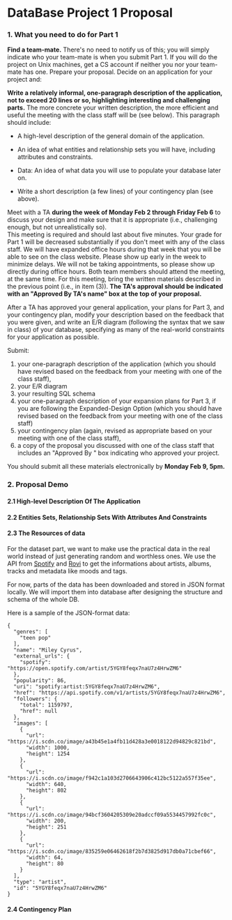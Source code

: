 # DataBase Project 1 Proposal

### 1. What you need to do for Part 1

**Find a team-mate.** 
There's no need to notify us of this; you will simply indicate who your team-mate is when you submit Part 1.
If you will do the project on Unix machines, get a CS account if neither you nor your team-mate has one.
Prepare your proposal. Decide on an application for your project and:
 
**Write a relatively informal, one-paragraph description of the application, not to exceed 20 lines or so, highlighting interesting and challenging parts.**  The more concrete your written description, the more efficient and useful the meeting with the class staff will be (see below). This paragraph should include:

* A high-level description of the general domain of the application. 


* An idea of what entities and relationship sets you will have, including attributes and constraints. 

*  Data: An idea of what data you will use to populate your database later on.
  
* Write a short description (a few lines) of your contingency plan (see above).
 

Meet with a TA **during the week of Monday Feb 2 through Friday Feb 6** to discuss your design and make sure that it is appropriate (i.e., challenging enough, but not unrealistically so).  
This meeting is required and should last about five minutes. Your grade for Part 1 will be decreased substantially if you don't meet with any of the class staff. We will have expanded office hours during that week that you will be able to see on the class website. Please show up early in the week to minimize delays. We will not be taking appointments, so please show up directly during office hours. Both team members should attend the meeting, at the same time. For this meeting, bring the written materials described in the previous point (i.e., in item (3)). **The TA's approval should be indicated with an "Approved By TA's name" box at the top of your proposal.** 
 
After a TA has approved your general application, your plans for Part 3, and your contingency plan, modify your description based on the feedback that you were given, and write an E/R diagram (following the syntax that we saw in class) of your database, specifying as many of the real-world constraints for your application as possible. 
 
Submit: 
1. your one-paragraph description of the application (which you should have revised based on the feedback from your meeting with one of the class staff), 
2.  your E/R diagram
3.  your resulting SQL schema
4.  your one-paragraph description of your expansion plans for Part 3, if you are following the Expanded-Design Option (which you should have revised based on the feedback from your meeting with one of the class staff)
5.   your contingency plan (again, revised as appropriate based on your meeting with one of the class staff), 
6.  a copy of the proposal you discussed with one of the class staff that includes an "Approved By <TA name>" box indicating who approved your project. 

You should submit all these materials electronically by **Monday Feb 9, 5pm.**
 

### 2. Proposal Demo


#### 2.1 High-level Description Of The Application

#### 2.2 Entities Sets, Relationship Sets With Attributes And Constraints

#### 2.3 The Resources of data

For the dataset part, we want to make use the practical data in the real world instead of just generating random and worthless ones. We use the API from [Spotify](https://developer.spotify.com/web-api/) and [Rovi](http://developer.rovicorp.com/docs) to get the informations about artists, albums, tracks and metadata like moods and tags.

For now, parts of the data has been downloaded and stored in JSON format locally. We will import them into database after designing the structure and schema of the whole DB.


Here is a sample of the JSON-format data:

```
{
  "genres": [
    "teen pop"
  ],
  "name": "Miley Cyrus",
  "external_urls": {
    "spotify": "https://open.spotify.com/artist/5YGY8feqx7naU7z4HrwZM6"
  },
  "popularity": 86,
  "uri": "spotify:artist:5YGY8feqx7naU7z4HrwZM6",
  "href": "https://api.spotify.com/v1/artists/5YGY8feqx7naU7z4HrwZM6",
  "followers": {
    "total": 1159797,
    "href": null
  },
  "images": [
    {
      "url": "https://i.scdn.co/image/a43b45e1a4fb11d428a3e0018122d94829c821bd",
      "width": 1000,
      "height": 1254
    },
    {
      "url": "https://i.scdn.co/image/f942c1a103d2706643906c412bc5122a557f35ee",
      "width": 640,
      "height": 802
    },
    {
      "url": "https://i.scdn.co/image/94bcf3604205309e20adccf09a5534457992fc0c",
      "width": 200,
      "height": 251
    },
    {
      "url": "https://i.scdn.co/image/835259e06462618f2b7d3825d917db0a71cbef66",
      "width": 64,
      "height": 80
    }
  ],
  "type": "artist",
  "id": "5YGY8feqx7naU7z4HrwZM6"
}
```
#### 2.4 Contingency Plan
